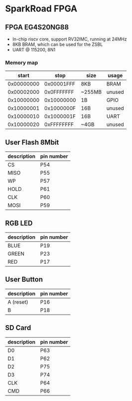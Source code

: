 # SparkRoad FPGA

## FPGA EG4S20NG88

- In-chip riscv core, support RV32IMC, running at 24MHz
- 8KB BRAM, which can be used for the ZSBL
- UART @ 115200, 8N1

### Memory map

| start         | stop | size | usage     |
| ------------- | ---- | ---- | --------- |
| 0x00000000 | 0x00001FFF | 8KB | BRAM |
| 0x00002000 | 0x0FFFFFFF | ~255MB | unused     |
| 0x10000000 | 0x10000000 | 1B | GPIO     |
| 0x10000001 | 0x1000000F | 16B | unused     |
| 0x10000010 | 0x1000001F | 16B | UART     |
| 0x10000020 | 0xFFFFFFFF | ~4GB | unused     |

## User Flash 8Mbit

| description | pin number |
| ----------- | ---------- |
| CS | P54  |
| MISO | P55  |
| WP | P57  |
| HOLD | P61  |
| CLK | P60  |
| MOSI | P59  |

## RGB LED

| description | pin number |
| ----------- | ---------- |
| BLUE | P19  |
| GREEN | P23  |
| RED | P17  |

## User Button

| description | pin number |
| ----------- | ---------- |
| A (reset) | P16  |
| B | P18  |

## SD Card

| description | pin number |
| ----------- | ---------- |
| D0 | P63  |
| D1 | P62  |
| D2 | P75  |
| D3 | P74  |
| CLK | P64  |
| CMD | P66  |
